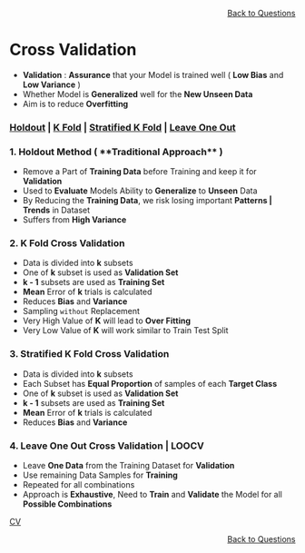 <p align='right'><a align="right" href="https://github.com/KIRANKUMAR7296/Library/blob/main/Interview.md">Back to Questions</a></p>

# Cross Validation
- **Validation** : **Assurance** that your Model is trained well ( **Low Bias** and **Low Variance** ) 
- Whether Model is **Generalized** well for the **New Unseen Data**
- Aim is to reduce **Overfitting**

<h3><a href='#hold'>Holdout</a> | <a href='#kfold'>K Fold</a> | <a href='#skfold'>Stratified K Fold</a> | <a href='#loocv'>Leave One Out</a> </h3>

<h3 name='hold'> 1. Holdout Method ( **Traditional Approach** )</h3>

- Remove a Part of **Training Data** before Training and keep it for **Validation**
- Used to **Evaluate** Models Ability to **Generalize** to **Unseen** Data
- By Reducing the **Training Data**, we risk losing important **Patterns | Trends** in Dataset
- Suffers from **High Variance**

<h3 name='kfold'> 2. K Fold Cross Validation</h3>

- Data is divided into **k** subsets
- One of **k** subset is used as **Validation Set**
- **k - 1** subsets are used as **Training Set**
- **Mean** Error of **k** trials is calculated
- Reduces **Bias** and **Variance**
- Sampling `without` Replacement
- Very High Value of **K** will lead to **Over Fitting** 
- Very Low Value of **K** will work similar to Train Test Split

<h3 name='skfold'> 3. Stratified K Fold Cross Validation</h3>

- Data is divided into **k** subsets
- Each Subset has **Equal Proportion** of samples of each **Target Class**
- One of **k** subset is used as **Validation Set**
- **k - 1** subsets are used as **Training Set**
- **Mean** Error of **k** trials is calculated
- Reduces **Bias** and **Variance**

<h3 name='loocv'> 4. Leave One Out Cross Validation | LOOCV</h3>

- Leave **One Data** from the Training Dataset for **Validation**
- Use remaining Data Samples for **Training**
- Repeated for all combinations
- Approach is **Exhaustive**, Need to **Train** and **Validate** the Model for all **Possible Combinations**

[CV](https://amueller.github.io/ml-training-intro/slides/03-cross-validation-grid-search.html#21)

<p align='right'><a align="right" href="https://github.com/KIRANKUMAR7296/Library/blob/main/Interview.md">Back to Questions</a></p>
